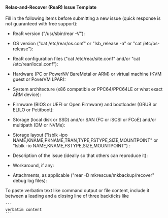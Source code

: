 #### Relax-and-Recover (ReaR) Issue Template

Fill in the following items before submitting a new issue
(quick response is not guaranteed with free support):

* ReaR version ("/usr/sbin/rear -V"):

* OS version ("cat /etc/rear/os.conf" or "lsb_release -a" or "cat /etc/os-release"):

* ReaR configuration files ("cat /etc/rear/site.conf" and/or "cat /etc/rear/local.conf"):

* Hardware (PC or PowerNV BareMetal or ARM) or virtual machine (KVM guest or PoverVM LPAR):

* System architecture (x86 compatible or PPC64/PPC64LE or what exact ARM device):

* Firmware (BIOS or UEFI or Open Firmware) and bootloader (GRUB or ELILO or Petitboot):

* Storage (local disk or SSD) and/or SAN (FC or iSCSI or FCoE) and/or multipath (DM or NVMe):

* Storage layout ("lsblk -ipo NAME,KNAME,PKNAME,TRAN,TYPE,FSTYPE,SIZE,MOUNTPOINT" or "lsblk -io NAME,KNAME,FSTYPE,SIZE,MOUNTPOINT") :

* Description of the issue (ideally so that others can reproduce it):

* Workaround, if any:

* Attachments, as applicable ("rear -D mkrescue/mkbackup/recover" debug log files):

To paste verbatim text like command output or file content,
include it between a leading and a closing line of three backticks like
````
```
verbatim content
```
````

